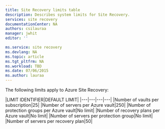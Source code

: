 ```yaml
---
title: Site Recovery limits table
description: Describes system limits for Site Recovery.
services: site recovery
documentationCenter: NA
authors: csilauraa
manager: jwhit
editor: ''

ms.service: site recovery
ms.devlang: NA
ms.topic: article
ms.tgt_pltfrm: NA
ms.workload: TBD
ms.date: 07/06/2015
ms.author: lauraa
---
```


The following limits apply to Azure Site Recovery:

|LIMIT IDENTIFIER|DEFAULT LIMIT|
|---|---|---|---|
|Number of vaults per subscription|25|
|Number of servers per Azure vault|250|
|Number of protection groups per Azure vault|No limit|
|Number of recovery plans per Azure vault|No limit|
|Number of servers per protection group|No limit|
|Number of servers per recovery plan|50|